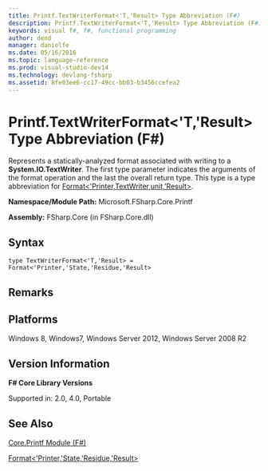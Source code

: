 ```yaml
---
title: Printf.TextWriterFormat<'T,'Result> Type Abbreviation (F#)
description: Printf.TextWriterFormat<'T,'Result> Type Abbreviation (F#)
keywords: visual f#, f#, functional programming
author: dend
manager: danielfe
ms.date: 05/16/2016
ms.topic: language-reference
ms.prod: visual-studio-dev14
ms.technology: devlang-fsharp
ms.assetid: 8fe03ee6-cc17-49cc-bb03-b3456ccefea2 
---
```


# Printf.TextWriterFormat<'T,'Result> Type Abbreviation (F#)

Represents a statically-analyzed format associated with writing to a **System.IO.TextWriter**. The first type parameter indicates the arguments of the format operation and the last the overall return type. This type is a type abbreviation for [Format&lt;'Printer,TextWriter,unit,'Result&gt;](https://msdn.microsoft.com/library/470f484f-a026-40af-8f8c-1e3aaf013bdc).

**Namespace/Module Path:** Microsoft.FSharp.Core.Printf

**Assembly:** FSharp.Core (in FSharp.Core.dll)


## Syntax

```
type TextWriterFormat<'T,'Result> = Format<'Printer,'State,'Residue,'Result>
```

## Remarks

## Platforms
Windows 8, Windows7, Windows Server 2012, Windows Server 2008 R2


## Version Information
**F# Core Library Versions**

Supported in: 2.0, 4.0, Portable




## See Also
[Core.Printf Module &#40;F&#35;&#41;](Core.Printf-Module-%5BFSharp%5D.md)

[Format&lt;'Printer,'State,'Residue,'Result&gt;](https://msdn.microsoft.com/library/470f484f-a026-40af-8f8c-1e3aaf013bdc)

